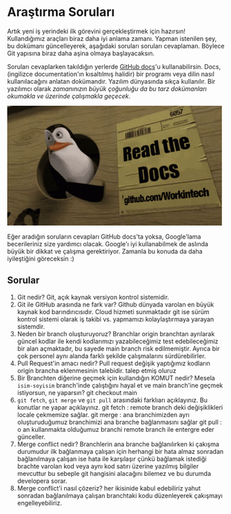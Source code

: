 # Araştırma Soruları

Artık yeni iş yerindeki ilk görevini gerçekleştirmek için hazırsın! Kullandığımız araçları biraz daha iyi anlama zamanı. Yapman istenilen şey, bu dokümanı güncelleyerek, aşağıdaki soruları soruları cevaplaman. Böylece Git yapısına biraz daha aşina olmaya başlayacaksın.

Soruları cevaplarken takıldığın yerlerde [GitHub docs](https://docs.github.com/en)'u kullanabilirsin. Docs, (ingilizce documentation'ın kısaltılmış halidir) bir programı veya dilin nasıl kullanılacağını anlatan dokümandır. Yazılım dünyasında sıkça kullanılır. Bir yazılımcı olarak _zamanınızın büyük çoğunluğu da bu tarz dokümanları okumakla ve üzerinde çalışmakla geçecek_.

![READ THE DOCS](https://github.com/Workintech/FSWeb-S1G1-Projesi-Web-Development-Projesi-icin-Git/blob/main/read-the-docs-wit.gif?raw=true)

Eğer aradığın soruların cevapları GitHub docs'ta yoksa, Google'lama becerileriniz size yardımcı olacak. Google'ı iyi kullanabilmek de aslında büyük bir dikkat ve çalışma gerektiriyor. Zamanla bu konuda da daha iyileştiğini göreceksin :)

## Sorular

1. Git nedir?
Git, açık kaynak versiyon kontrol sistemidir. 
2. Git ile GitHub arasında ne fark var?
Github dünyada varolan en büyük kaynak kod barındırıcısıdır. Cloud hizmeti sunmaktadır git ise sürüm kontrol sistemi olarak iş takibi vs. yapmamızı kolaylaştırmaya yarayan sistemdir.
3. Neden bir branch oluşturuyoruz?
Branchlar origin branchtan ayrılarak güncel kodlar ile kendi kodlarımızı yazabileceğimiz test edebileceğimiz bir alan açmaktadır, bu sayede main branch risk edilmemiştir. Ayrıca bir çok personel aynı alanda farklı şekilde çalışmalarını sürdürebilirler.
4. Pull Request'in amacı nedir?
Pull request değişik yaptığımız kodların origin brancha eklenmesinin talebidir. talep etmiş oluruz
5. Bir Branchten diğerine geçmek için kullandığın KOMUT nedir? Mesela `isim-soyisim` branch'inde çalıştığını hayal et ve main branch'ine geçmek istiyorsun, ne yaparsın?
git checkout main
6. `git fetch`, `git merge` ve `git pull` arasındaki farklıarı açıklayınız. Bu konutlar ne yapar açıklayınız.
git fetch : remote branch deki değişiklikleri locale çekmemize sağlar. 
git merge : ana branchimizden ayrı oluşturuduğumuz branchimizi ana branche bağlanmasını sağlar 
git pull : o an kullanmakta olduğumuz branchi remote branch ile entergre eder günceller.
7. Merge conflict nedir?
Branchlerin ana branche bağlanılırken ki çakışma durumudur ilk bağlanmaya çalışan için herhangi bir hata almaz sonradan bağlanılmaya çalışan ise hata ile karşılaşır çünkü bağlamak istediği brachte varolan kod veya aynı kod satırı üzerine yazılmış bilgiler mevcuttur bu sebeple git hangisini alacağını bilemez ve bu durumda developera sorar. 
8. Merge conflict'i nasıl çözeriz?
her ikisinide kabul edebiliriz yahut sonradan bağlanılmaya çalışan branchtaki kodu düzenleyerek çakışmayı engelleyebiliriz.
